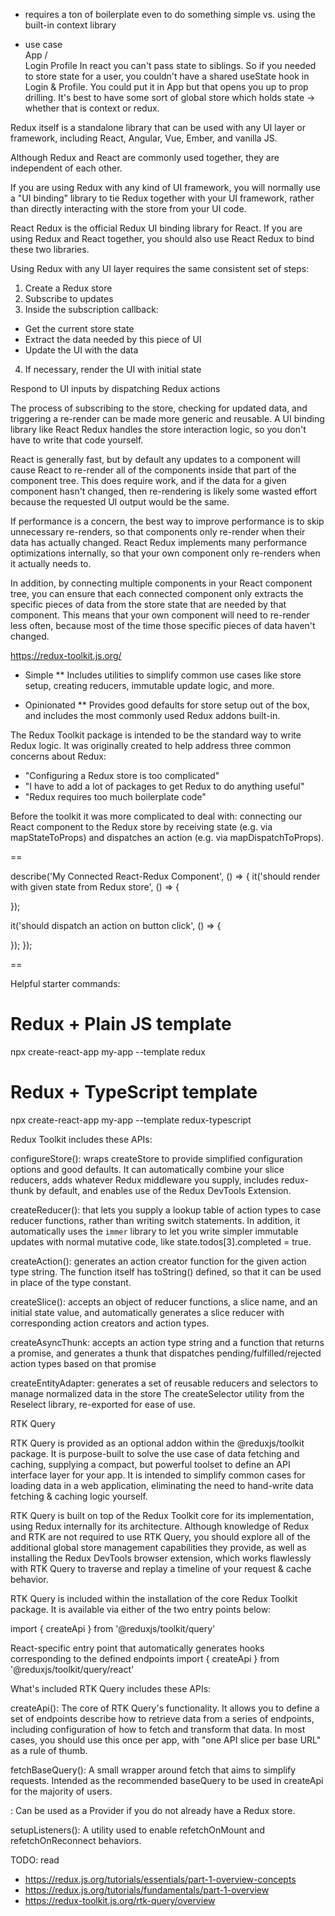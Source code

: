 * requires a ton of boilerplate even to do something simple vs. using the built-in context library

* use case    
              App
            /     \
          Login  Profile
In react you can't pass state to siblings.
So if you needed to store state for a user, you couldn't have a shared useState hook in Login & Profile.
You could put it in App but that opens you up to prop drilling.
It's best to have some sort of global store which holds state -> whether that is context or redux.



Redux itself is a standalone library that can be used with any UI layer or framework,
including React, Angular, Vue, Ember, and vanilla JS.

Although Redux and React are commonly used together, they are independent of each other.

If you are using Redux with any kind of UI framework, you will normally use a "UI binding" library to tie Redux together with your UI framework, rather than directly interacting with the store from your UI code.

React Redux is the official Redux UI binding library for React. If you are using Redux and React together, you should also use React Redux to bind these two libraries.

Using Redux with any UI layer requires the same consistent set of steps:

1. Create a Redux store
2. Subscribe to updates
3. Inside the subscription callback:
- Get the current store state
- Extract the data needed by this piece of UI
- Update the UI with the data
4. If necessary, render the UI with initial state

Respond to UI inputs by dispatching Redux actions

The process of subscribing to the store, checking for updated data, and triggering a re-render can be made more generic and reusable. A UI binding library like React Redux handles the store interaction logic, so you don't have to write that code yourself.

React is generally fast, but by default any updates to a component will cause React to re-render all of the components inside that part of the component tree. This does require work, and if the data for a given component hasn't changed, then re-rendering is likely some wasted effort because the requested UI output would be the same.

If performance is a concern, the best way to improve performance is to skip unnecessary re-renders, so that components only re-render when their data has actually changed. React Redux implements many performance optimizations internally, so that your own component only re-renders when it actually needs to.

In addition, by connecting multiple components in your React component tree, you can ensure that each connected component only extracts the specific pieces of data from the store state that are needed by that component. This means that your own component will need to re-render less often, because most of the time those specific pieces of data haven't changed.



https://redux-toolkit.js.org/
* Simple
** Includes utilities to simplify common use cases like store setup, creating reducers, immutable update logic, and more.

* Opinionated
** Provides good defaults for store setup out of the box, and includes the most commonly used Redux addons built-in.

The Redux Toolkit package is intended to be the standard way to write Redux logic. It was originally created to help address three common concerns about Redux:

- "Configuring a Redux store is too complicated"
- "I have to add a lot of packages to get Redux to do anything useful"
- "Redux requires too much boilerplate code"

Before the toolkit it was more complicated to deal with:
connecting our React component to the Redux store by receiving state (e.g. via mapStateToProps) and dispatches an action (e.g. via mapDispatchToProps).

==

describe('My Connected React-Redux Component', () => {
  it('should render with given state from Redux store', () => {

  });

  it('should dispatch an action on button click', () => {

  });
});

==

Helpful starter commands:

# Redux + Plain JS template
npx create-react-app my-app --template redux

# Redux + TypeScript template
npx create-react-app my-app --template redux-typescript


Redux Toolkit includes these APIs:

configureStore():
wraps createStore to provide simplified configuration options and good defaults.
It can automatically combine your slice reducers, adds whatever Redux middleware you supply, includes redux-thunk by default, and enables use of the Redux DevTools Extension.

createReducer(): that lets you supply a lookup table of action types to case reducer functions, rather than writing switch statements. In addition, it automatically uses the `immer` library to let you write simpler immutable updates with normal mutative code, like state.todos[3].completed = true.

createAction(): generates an action creator function for the given action type string. The function itself has toString() defined, so that it can be used in place of the type constant.

createSlice(): accepts an object of reducer functions, a slice name, and an initial state value, and automatically generates a slice reducer with corresponding action creators and action types.

createAsyncThunk: accepts an action type string and a function that returns a promise, and generates a thunk that dispatches pending/fulfilled/rejected action types based on that promise

createEntityAdapter: generates a set of reusable reducers and selectors to manage normalized data in the store
The createSelector utility from the Reselect library, re-exported for ease of use.


RTK Query​

RTK Query is provided as an optional addon within the @reduxjs/toolkit package.
It is purpose-built to solve the use case of data fetching and caching, supplying a compact, but powerful toolset to define an API interface layer for your app. It is intended to simplify common cases for loading data in a web application, eliminating the need to hand-write data fetching & caching logic yourself.

RTK Query is built on top of the Redux Toolkit core for its implementation, using Redux internally for its architecture. Although knowledge of Redux and RTK are not required to use RTK Query, you should explore all of the additional global store management capabilities they provide, as well as installing the Redux DevTools browser extension, which works flawlessly with RTK Query to traverse and replay a timeline of your request & cache behavior.

RTK Query is included within the installation of the core Redux Toolkit package.
It is available via either of the two entry points below:

import { createApi } from '@reduxjs/toolkit/query'

React-specific entry point that automatically generates hooks corresponding to the defined endpoints
import { createApi } from '@reduxjs/toolkit/query/react'

What's included​
RTK Query includes these APIs:

createApi(): The core of RTK Query's functionality. It allows you to define a set of endpoints describe how to retrieve data from a series of endpoints, including configuration of how to fetch and transform that data.
In most cases, you should use this once per app, with "one API slice per base URL" as a rule of thumb.

fetchBaseQuery(): A small wrapper around fetch that aims to simplify requests. Intended as the recommended baseQuery to be used in createApi for the majority of users.

<ApiProvider />: Can be used as a Provider if you do not already have a Redux store.

setupListeners(): A utility used to enable refetchOnMount and refetchOnReconnect behaviors.



TODO:
 read
  - https://redux.js.org/tutorials/essentials/part-1-overview-concepts
  - https://redux.js.org/tutorials/fundamentals/part-1-overview
  - https://redux-toolkit.js.org/rtk-query/overview

